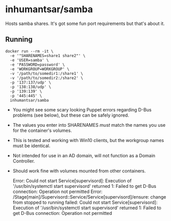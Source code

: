 # inhumantsar/samba

Hosts samba shares. It's got some fun port requirements but that's about it. 

## Running

    docker run --rm -it \
      -e '"SHARENAMES=share1 share2"' \
      -e 'USER=samba' \
      -e 'PASSWORD=password' \
      -e 'WORKGROUP=WORKGROUP' \
      -v '/path/to/somedir1:/share1' \
      -v '/path/to/somedir2:/share2' \
      -p '137:137/udp' \
      -p '138:138/udp' \
      -p '139:139' \
      -p '445:445' \
      inhumantsar/samba

 - You might see some scary looking Puppet errors regarding D-Bus problems (see below), but these can be safely ignored. 
 - The values you enter into SHARENAMES *must* match the names you use for the container's volumes.
 - This is tested and working with Win10 clients, but the workgroup names must be identical.
 - Not intended for use in an AD domain, will not function as a Domain Controller.
 - Should work fine with volumes mounted from other containers.

    Error: Could not start Service[supervisord]: Execution of '/usr/bin/systemctl start supervisord' returned 1: Failed to get D-Bus connection: Operation not permitted
    Error: /Stage[main]/Supervisord::Service/Service[supervisord]/ensure: change from stopped to running failed: Could not start Service[supervisord]: Execution of '/usr/bin/systemctl start supervisord' returned 1: Failed to get D-Bus connection: Operation not permitted



